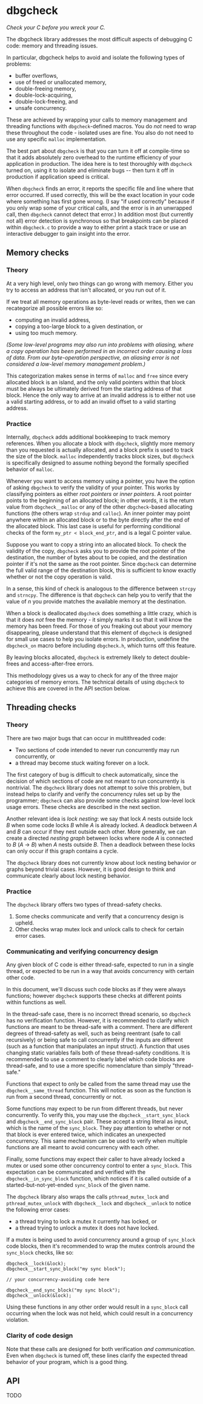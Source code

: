 # dbgcheck

*Check your C before you wreck your C.*

The dbgcheck library addresses the most difficult aspects of
debugging C code: memory and threading issues.

In particular, dbgcheck helps to avoid and isolate the following types of problems:
* buffer overflows,
* use of freed or unallocated memory,
* double-freeing memory,
* double-lock-acquiring,
* double-lock-freeing, and
* unsafe concurrency.

These are achieved by wrapping your calls to memory management and threading functions with
`dbgcheck`-defined macros. You do *not* need to wrap these throughout the code - isolated uses
are fine. You also do not need to use any specific `malloc` implementation.

The best part about `dbgcheck` is that you can turn it off at compile-time so that it adds
absolutely zero overhead to the runtime efficiency of your application in production.
The idea here is to test thoroughly with `dbgcheck` turned on, using it to isolate and eliminate
bugs -- then turn it off in production if application speed is critical.

When `dbgcheck` finds an error, it reports the specific file and line where that error occurred.
If used correctly, this will be the exact location in your code where something has first
gone wrong. (I say "if used correctly" because if you only wrap some of your critical calls, and
the error is in an unwrapped call, then `dbgcheck` cannot detect that error.)
In addition most (but currently not all) error detection is synchronous so that breakpoints can
be placed within `dbgcheck.c` to provide a way to either print a stack trace or use an
interactive debugger to gain insight into the error.

## Memory checks

### Theory

At a very high level, only two things can go wrong with memory. Either you try to access an address
that isn't allocated, or you run out of it.

If we treat all memory operations as byte-level reads or writes, then we can recategorize all
possible errors like so:

* computing an invalid address,
* copying a too-large block to a given destination, or
* using too much memory.

*(Some low-level programs may also run into problems with aliasing, where a copy operation has been
performed in an incorrect order causing a loss of data. From our byte-operation perspective, an
aliasing error is not considered a low-level memory management problem.)*

This categorization makes sense in terms of `malloc` and `free` since every allocated block is an
island, and the only valid pointers within that block must be always be ultimately derived from
the starting address of that block. Hence the only way to arrive at an invalid address is to either
not use a valid starting address, or to add an invalid offset to a valid starting address.

### Practice

Internally, `dbgcheck` adds additional bookkeeping to track memory references.
When you allocate a block with `dbgcheck`, slightly more memory than you requested is actually
allocated, and a block prefix is used to track the size of the block. `malloc` independently tracks
block sizes, but `dbgcheck` is specifically designed to assume nothing beyond the formally
specified behavior of `malloc`.

Whenever you want to access memory using a pointer, you have the option of asking `dbgcheck` to
verify the validity of your pointer. This works by classifying pointers as either
*root pointers* or *inner pointers*. A root pointer points to the beginning of an allocated block;
in other words, it is the return value from `dbgcheck__malloc` or any of the other `dbgcheck`-based
allocating functions (the others wrap `strdup` and `calloc`). An inner pointer may point anywhere
within an allocated block or to the byte directly after the end of the allocated block.
This last case is useful for performing conditional checks of the form `my_ptr < block_end_ptr`,
and is a legal C pointer value.

Suppose you want to copy a string into an allocated block. To check the validity of the copy,
`dbgcheck` asks you to provide the root pointer of the destination, the number of bytes about to
be copied, and the destination pointer if it's not the same as the root pointer. Since `dbgcheck`
can determine the full valid range of the destination block, this is sufficient to know exactly
whether or not the copy operation is valid.

In a sense, this kind of check is analogous to the difference between `strcpy` and `strncpy`.
The difference is that `dbgcheck` can help you to verify that the value of *n* you provide
matches the available memory at the destination.

When a block is deallocated `dbgcheck` does something a little crazy, which is that it does *not*
free the memory - it simply marks it so that it will know the memory has been freed. For those of
you freaking out about your memory disappearing, please understand that this element of `dbgcheck`
is designed for small use cases to help you isolate errors. In production, undefine the
`dbgcheck_on` macro before including `dbgcheck.h`, which turns off this feature.

By leaving blocks allocated, `dbgcheck` is extremely likely to detect double-frees and
access-after-free errors.

This methodology gives us a way to
check for any of the three major categories of memory errors. The technical details of
using `dbgcheck` to achieve this are covered in the API section below.

## Threading checks

### Theory

There are two major bugs that can occur in multithreaded code:

* Two sections of code intended to never run concurrently
  may run concurrently, or
* a thread may become stuck waiting forever on a lock.

The first category of bug is difficult to check automatically, since the decision of which sections of code are not meant to
run concurrently is nontrivial. The `dbgcheck` library does not
attempt to solve this problem, but instead helps to clarify and
verify the concurrency rules set up by the programmer;
`dbgcheck` can also provide some checks against low-level lock
usage errors. These checks are described in the next
section.

Another relevant idea is *lock nesting*: we say that lock
*A* nests outside lock *B* when some code locks *B* while *A*
is already locked. A deadlock between *A* and *B* can occur if
they nest outside each other.
More generally, we can create a directed *nesting graph*
between locks where node *A* is connected to *B*
(*A* → *B*) when *A* nests outside *B*. Then a deadlock between
these locks can only occur if this graph contains a cycle.

The `dbgcheck` library does not currently know about lock
nesting behavior or graphs beyond trivial cases. However,
it is good design to think and communicate clearly about
lock nesting behavior.

### Practice

The `dbgcheck` library offers two types of thread-safety checks.
1. Some checks communicate and verify that a concurrency design is upheld.
2. Other checks wrap mutex lock and unlock calls to check for certain error cases.

### Communicating and verifying concurrency design

Any given block of C code is either thread-safe, expected to run in a single thread, or
expected to be run in a way that avoids concurrency with certain other code.

In this document, we'll discuss such code blocks as if they were always functions; however
`dbgcheck` supports these checks at different points within functions as well.

In the thread-safe case, there is no incorrect thread scenario, so `dbgcheck` has no
verification function. However, it is recommended to clarify which functions are
meant to be thread-safe with a comment. There are different degrees of thread-safety as well,
such as being reentrant (safe to call recursively) or being safe to call concurrently if the
inputs are different (such as a function that manipulates an input struct). A function that uses
changing static variables fails both of these thread-safety conditions. It is recommended to
use a comment to clearly label which code blocks are thread-safe, and to use a more specific
nomenclature than simply "thread-safe."

Functions that expect to only be called from the same thread may use the `dbgcheck__same_thread`
function. This will notice as soon as the function is run from a second thread, concurrently or not.

Some functions may expect to be run from different threads, but never concurrently. To verify this,
you may use the `dbgcheck__start_sync_block` and `dbgcheck__end_sync_block` pair. These accept a
string literal as input, which is the name of the `sync_block`.
They pay attention to whether or not that block is ever entered twice, which
indicates an unexpected concurrency. This same mechanism can be used to verify when multiple
functions are all meant to avoid concurrency with each other.

Finally, some functions may expect their caller to have already locked a mutex or used some other
concurrency control to enter a `sync_block`. This expectation can be communicated and verified with
the `dbgcheck__in_sync_block` function, which notices if it is called outside of a
started-but-not-yet-ended `sync_block` of the given name.

The `dbgcheck` library also wraps the calls `pthread_mutex_lock` and `pthread_mutex_unlock` with
`dbgcheck__lock` and `dbgcheck__unlock` to notice the following error cases:

* a thread trying to lock a mutex it currently has locked, or
* a thread trying to unlock a mutex it does not have locked.

If a mutex is being used to avoid concurrency around a group of `sync_block` code blocks, then it's
recommended to wrap the mutex controls around the `sync_block` checks, like so:

    dbgcheck__lock(&lock);
    dbgcheck__start_sync_block("my sync block");

    // your concurrency-avoiding code here

    dbgcheck__end_sync_block("my sync block");
    dbgcheck__unlock(&lock);

Using these functions in any other order would result in a `sync_block` call occurring when the lock was not
held, which could result in a concurrency violation.

### Clarity of code design

Note that these calls are designed for both verification *and communication*. Even when `dbgcheck` is
turned off, these lines clarify the expected thread behavior of your program, which is a good thing.

## API

TODO
